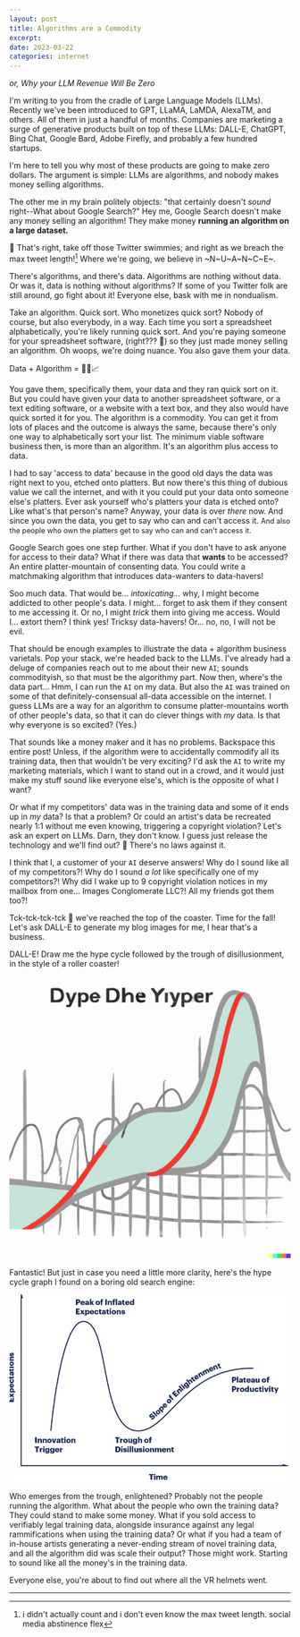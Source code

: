 ```yaml
---
layout: post
title: Algorithms are a Commodity
excerpt: 
date: 2023-03-22
categories: internet
---
```


_or, Why your LLM Revenue Will Be Zero_

I'm writing to you from the cradle of Large Language Models (LLMs). Recently we've been introduced to GPT, LLaMA, LaMDA, AlexaTM, and others. All of them in just a handful of months. Companies are marketing a surge of generative products built on top of these LLMs: DALL-E, ChatGPT, Bing Chat, Google Bard, Adobe Firefly, and probably a few hundred startups.

I'm here to tell you why most of these products are going to make zero dollars. The argument is simple: LLMs are algorithms, and nobody makes money selling algorithms.

The other me in my brain politely objects: "that certainly doesn't _sound_ right--What about Google Search?" Hey me, Google Search doesn't make any money selling an algorithm! They make money **running an algorithm on a large dataset.**

🤹 That's right, take off those Twitter swimmies; and right as we breach the max tweet length![^1] Where we're going, we believe in ~N~U~A~N~C~E~.

There's algorithms, and there's data. Algorithms are nothing without data. Or was it, data is nothing without algorithms? If some of you Twitter folk are still around, go fight about it! Everyone else, bask with me in nondualism.

Take an algorithm. Quick sort. Who monetizes quick sort? Nobody of course, but also everybody, in a way. Each time you sort a spreadsheet alphabetically, you're likely running quick sort. And you're paying someone for your spreadsheet software, (right??? 👮) so they just made money selling an algorithm. Oh woops, we're doing nuance. You also gave them your data.

Data + Algorithm = 🤑🤑📈

You gave them, specifically them, your data and they ran quick sort on it. But you could have given your data to another spreadsheet software, or a text editing software, or a website with a text box, and they also would have quick sorted it for you. The algorithm is a commodity. You can get it from lots of places and the outcome is always the same, because there's only one way to alphabetically sort your list. The minimum viable software business then, is more than an algorithm. It's an algorithm plus access to data.

I had to say 'access to data' because in the good old days the data was right next to you, etched onto platters. But now there's this thing of dubious value we call the internet, and with it you could put your data onto someone else's platters. Ever ask yourself who's platters your data is etched onto? Like what's that person's name? Anyway, your data is over _there_ now. And since you own the data, you get to say who can and can't access it. <span style="font-size:0.8rem">And also the people who own the platters get to say who can and can't access it.</span>

Google Search goes one step further. What if you don't have to ask anyone for access to their data? What if there was data that **wants** to be accessed? An entire platter-mountain of consenting data. You could write a matchmaking algorithm that introduces data-wanters to data-havers!

Soo much data. That would be... _intoxicating..._ why, I might become addicted to other people's data. I might... forget to ask them if they consent to me accessing it. Or no, I might _trick_ them into giving me access. Would I... extort them? I think yes! Tricksy data-havers! Or... no, no, I will not be evil.

That should be enough examples to illustrate the data + algorithm business varietals. Pop your stack, we're headed back to the LLMs. I've already had a deluge of companies reach out to me about their new `AI`; sounds commodityish, so that must be the algorithmy part. Now then, where's the data part... Hmm, I can run the `AI` on my data. But also the `AI` was trained on some of that definitely-consensual all-data accessible on the internet. I guess LLMs are a way for an algorithm to consume platter-mountains worth of other people's data, so that it can do clever things with _my_ data. Is that why everyone is so excited? (Yes.)

That sounds like a money maker and it has no problems. Backspace this entire post! Unless, if the algorithm were to accidentally commodify all its training data, then that wouldn't be very exciting? I'd ask the `AI` to write my marketing materials, which I want to stand out in a crowd, and it would just make my stuff sound like everyone else's, which is the opposite of what I want?

Or what if my competitors' data was in the training data and some of it ends up in _my_ data? Is that a problem? Or could an artist's data be recreated nearly 1:1 without me even knowing, triggering a copyright violation? Let's ask an expert on LLMs. Darn, they don't know. I guess just release the technology and we'll find out? 😬 There's no laws against it.

I think that I, a customer of your `AI` deserve answers! Why do I sound like all of my competitors?! Why do I sound  _a lot_ like specifically one of my competitors?! Why did I wake up to 9 copyright violation notices in my mailbox from one... Images Conglomerate LLC?! All my friends got them too?!

Tck-tck-tck-tck 🎢 we've reached the top of the coaster. Time for the fall! Let's ask DALL-E to generate my blog images for me, I hear that's a business.

DALL-E! Draw me the hype cycle followed by the trough of disillusionment, in the style of a roller coaster!

![Unintelligible text atop a bunch of vague squiggles and graph lines leading nowhere and conveying nothing](/assets/algorithms-commodity/hype_cycle_not.png)

Fantastic! But just in case you need a little more clarity, here's the hype cycle graph I found on a boring old search engine:

![Gartner's hype cycle graph showing an innovation trigger, a sudden climb in expectations leading to the peak of inflated expectations, then rapidly descending into a trough of disillusionment](/assets/algorithms-commodity/hype_cycle.png)

Who emerges from the trough, enlightened? Probably not the people running the algorithm. What about the people who own the training data? They could stand to make some money. What if you sold access to verifiably legal training data, alongside insurance against any legal rammifications when using the training data? Or what if you had a team of in-house artists generating a never-ending stream of novel training data, and all the algorithm did was scale their output? Those might work. Starting to sound like all the money's in the training data.

Everyone else, you're about to find out where all the VR helmets went.

---

[^1]: i didn't actually count and i don't even know the max tweet length. social media abstinence flex
